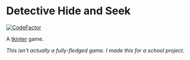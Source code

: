 # Detective Hide and Seek
[![CodeFactor](https://www.codefactor.io/repository/github/leodoesthings/detective-hide-and-seek/badge)](https://www.codefactor.io/repository/github/leodoesthings/detective-hide-and-seek)

A [tkinter](https://docs.python.org/3/library/tkinter.html) game.

*This isn't actually a fully-fledged game. I made this for a school project.*
